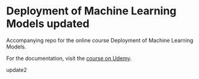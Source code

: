 # Deployment of Machine Learning Models updated
Accompanying repo for the online course Deployment of Machine Learning Models.

For the documentation, visit the [course on Udemy](https://www.udemy.com/deployment-of-machine-learning-models/?couponCode=TIDREPO).

update2